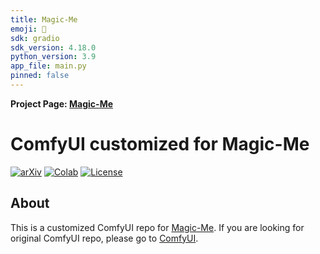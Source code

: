 ```yaml
---
title: Magic-Me
emoji: 🚀
sdk: gradio
sdk_version: 4.18.0
python_version: 3.9
app_file: main.py
pinned: false
---
```



**Project Page: [Magic-Me](https://magic-me-webpage.github.io/)**

# ComfyUI customized for Magic-Me
[![arXiv](https://img.shields.io/badge/arXiv-2402.09368-b31b1b.svg)](https://arxiv.org/abs/2402.09368)
[![Colab](https://colab.research.google.com/assets/colab-badge.svg)](https://colab.research.google.com/drive/1gMialn4nkGeDZ72yx1Wob1E1QBgrqeGa?usp=sharing)
[![License](https://img.shields.io/badge/License-Apache_2.0-blue.svg)](https://opensource.org/licenses/Apache-2.0)

## About
This is a customized ComfyUI repo for [Magic-Me](https://github.com/Zhen-Dong/Magic-Me/). If you are looking for original ComfyUI repo, please go to [ComfyUI](https://github.com/comfyanonymous/ComfyUI).
